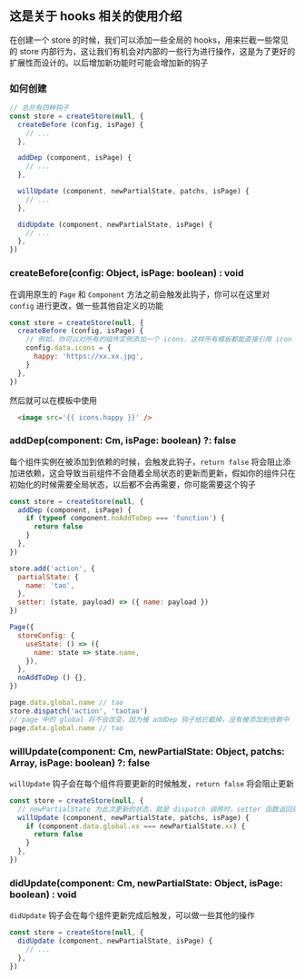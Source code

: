 ## 这是关于 hooks 相关的使用介绍
在创建一个 store 的时候，我们可以添加一些全局的 hooks，用来拦截一些常见的 store 内部行为，这让我们有机会对内部的一些行为进行操作，这是为了更好的扩展性而设计的。以后增加新功能时可能会增加新的钩子

### 如何创建
```js
// 总共有四种钩子
const store = createStore(null, {
  createBefore (config, isPage) {
    // ...
  },

  addDep (component, isPage) {
    // ...
  },

  willUpdate (component, newPartialState, patchs, isPage) {
    // ...
  },

  didUpdate (component, newPartialState, isPage) {
    // ...
  },
})
```

### createBefore(config: Object, isPage: boolean) : void
在调用原生的 `Page` 和 `Component` 方法之前会触发此钩子，你可以在这里对 `config` 进行更改，做一些其他自定义的功能
```js
const store = createStore(null, {
  createBefore (config, isPage) {
    // 例如，你可以对所有的组件实例添加一个 icons，这样所有模板都能直接引用 icon
    config.data.icons = {
      happy: 'https://xx.xx.jpg',
    }
  },
})
```
然后就可以在模板中使用
```html
  <image src='{{ icons.happy }}' />
```

### addDep(component: Cm, isPage: boolean) ?: false
每个组件实例在被添加到依赖的时候，会触发此钩子，`return false` 将会阻止添加进依赖，这会导致当前组件不会随着全局状态的更新而更新，假如你的组件只在初始化的时候需要全局状态，以后都不会再需要，你可能需要这个钩子
```js
const store = createStore(null, {
  addDep (component, isPage) {
    if (typeof component.noAddToDep === 'function') {
      return false
    }
  },
})

store.add('action', {
  partialState: {
    name: 'tao',
  },
  setter: (state, payload) => ({ name: payload }) 
})

Page({
  storeConfig: {
    useState: () => ({
      name: state => state.name,
    }),
  },
  noAddToDep () {},
})

page.data.global.name // tao
store.dispatch('action', 'taotao')
// page 中的 global 将不会改变，因为被 addDep 钩子给拦截掉，没有被添加到依赖中
page.data.global.name // tao
```

### willUpdate(component: Cm, newPartialState: Object, patchs: Array<patch>, isPage: boolean) ?: false
`willUpdate` 钩子会在每个组件将要更新的时候触发，`return false` 将会阻止更新
```js
const store = createStore(null, {
  // newPartialState 为此次更新的状态，就是 dispatch 调用时，setter 函数返回的数据
  willUpdate (component, newPartialState, patchs, isPage) {
    if (component.data.global.xx === newPartialState.xx) {
      return false
    }
  },
})
```

### didUpdate(component: Cm, newPartialState: Object, isPage: boolean) : void
`didUpdate` 钩子会在每个组件更新完成后触发，可以做一些其他的操作
```js
const store = createStore(null, {
  didUpdate (component, newPartialState, isPage) {
    // ...
  },
})
```